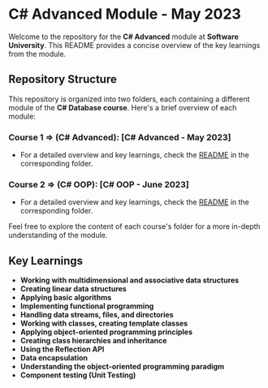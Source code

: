 # C# Advanced Module - May 2023

Welcome to the repository for the **C# Advanced** module at **Software University**. This README provides a concise overview of the key learnings from the module.

## Repository Structure

This repository is organized into two folders, each containing a different module of the **C# Database course**. Here's a brief overview of each module:

### Course 1 => (C# Advanced): [C# Advanced - May 2023]

- For a detailed overview and key learnings, check the [README](https://github.com/dimitrov8/SoftUni/blob/main/CSharp-Advanced/Advanced-CSharp-May-2023/README.md) in the corresponding folder.

### Course 2 => (C# OOP): [C# OOP - June 2023]

- For a detailed overview and key learnings, check the [README](https://github.com/dimitrov8/SoftUni/blob/main/CSharp-Advanced/OOP-CSharp-June-2023/README.md) in the corresponding folder.

Feel free to explore the content of each course's folder for a more in-depth understanding of the module.

## Key Learnings

- **Working with multidimensional and associative data structures**
- **Creating linear data structures**
- **Applying basic algorithms**
- **Implementing functional programming**
- **Handling data streams, files, and directories**
- **Working with classes, creating template classes**
- **Applying object-oriented programming principles**
- **Creating class hierarchies and inheritance**
- **Using the Reflection API**
- **Data encapsulation**
- **Understanding the object-oriented programming paradigm**
- **Component testing (Unit Testing)**
